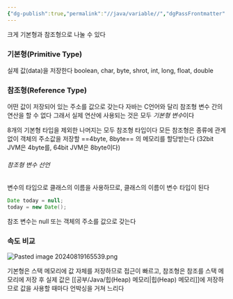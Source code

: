 ```yaml
---
{"dg-publish":true,"permalink":"//java/variable//","dgPassFrontmatter":true}
---
```



크게 기본형과 참조형으로 나눌 수 있다

### 기본형(Primitive Type)

실제 값(data)을 저장한다
boolean, char, byte, shrot, int, long, float, double

### 참조형(Reference Type)

어떤 값이 저장되어 있는 주소를 값으로 갖는다
자바는 C언어와 달리 참조형 변수 간의 연산을 할 수 없다
그래서 실제 연산에 사용되는 것은 모두 *기본형 변수*이다

8개의 기본형 타입을 제외한 나머지는 모두 참조형 타입이다
모든 참조형은 종류에 관계없이 객체의 주소값을 저장할 ==4byte, 8byte== 의 메모리를 할당받는다
(32bit JVM은 4byte를, 64bit JVM은 8byte이다)

###### 참조형 변수 선언

변수의 타입으로 클래스의 이름을 사용하므로, 클래스의 이름이 변수 타입이 된다
```java
Date today = null;
today = new Date();
```
참조 변수는 null 또는 객체의 주소를 값으로 갖는다

### 속도 비교

![Pasted image 20240819165539.png](/img/user/%EC%B2%A8%EB%B6%80%ED%8C%8C%EC%9D%BC/Pasted%20image%2020240819165539.png)

기본형은 스택 메모리에 값 자체를 저장하므로 접근이 빠르고,
참조형은 참조를 스택 메모리에 저장 후 실제 값은 [[공부/Java/힙(Heap) 메모리\|힙(Heap) 메모리]]에 저장하므로
값을 사용할 때마다 언박싱을 거쳐 느리다